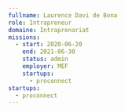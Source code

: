 ```yaml
---
fullname: Laurence Davi de Bona
role: Intrapreneur
domaine: Intraprenariat
missions:
  - start: 2020-06-20
    end: 2021-06-30
    status: admin
    employer: MEF
    startups:
      - proconnect
startups:
  - proconnect
---
```

